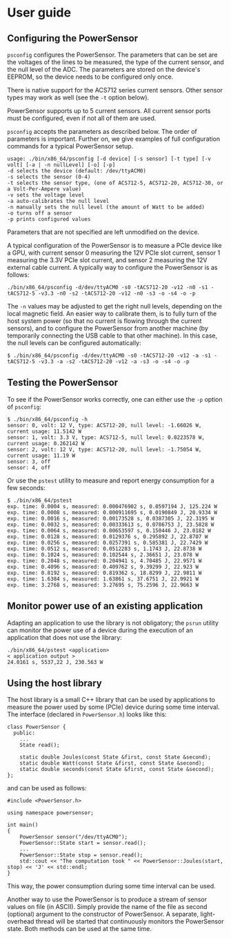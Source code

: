 # User guide
## Configuring the PowerSensor
`psconfig` configures the PowerSensor.  The parameters that can be set are the voltages of the lines to be measured, the type of the current sensor, and the null level of the ADC.  The parameters are stored on the device's EEPROM, so the device needs to be configured only once.

There is native support for the ACS712 series current sensors.  Other sensor types may work as well (see the `-t` option below).

PowerSensor supports up to 5 current sensors.  All current sensor ports must be configured, even if not all of them are used.

`psconfig` accepts the parameters as described below.  The order of parameters is important.  Further on, we give examples of full configuration commands for a typical PowerSensor setup.

```
usage: ./bin/x86_64/psconfig [-d device] [-s sensor] [-t type] [-v volt] [-a | -n nullLevel] [-o] [-p]
-d selects the device (default: /dev/ttyACM0)
-s selects the sensor (0-4)
-t selects the sensor type, (one of ACS712-5, ACS712-20, ACS712-30, or a Volt-Per-Ampere value)
-v sets the voltage level
-a auto-calibrates the null level
-n manually sets the null level (the amount of Watt to be added)
-o turns off a sensor
-p prints configured values
```

Parameters that are not specified are left unmodified on the device.

A typical configuration of the PowerSensor is to measure a PCIe device like a
GPU, with current sensor 0 measuring the 12V PCIe slot current, sensor 1
measuring the 3.3V PCIe slot current, and sensor 2 measuring the 12V external
cable current.  A typically way to configure the PowerSensor is as follows:

```
./bin/x86_64/psconfig -d/dev/ttyACM0 -s0 -tACS712-20 -v12 -n0 -s1 -tACS712-5 -v3.3 -n0 -s2 -tACS712-20 -v12 -n0 -s3 -o -s4 -o -p
```

The `-n` values may be adjusted to get the right null levels, depending on the local magnetic field.  An easier way to calibrate them, is to fully turn of the host system power (so that no current is flowing through the current sensors), and to configure the PowerSensor from another machine (by temporarily connecting the USB cable to that other machine).  In this case, the null levels can be configured automatically:

```
$ ./bin/x86_64/psconfig -d/dev/ttyACM0 -s0 -tACS712-20 -v12 -a -s1 -tACS712-5 -v3.3 -a -s2 -tACS712-20 -v12 -a -s3 -o -s4 -o -p
```


## Testing the PowerSensor
To see if the PowerSensor works correctly, one can either use the `-p` option of `psconfig`:
```
$ ./bin/x86_64/psconfig -h
sensor: 0, volt: 12 V, type: ACS712-20, null level: -1.66026 W, current usage: 11.5142 W
sensor: 1, volt: 3.3 V, type: ACS712-5, null level: 0.0223578 W, current usage: 0.262142 W
sensor: 2, volt: 12 V, type: ACS712-20, null level: -1.75054 W, current usage: 11.19 W
sensor: 3, off
sensor: 4, off
```

Or use the `pstest` utility to measure and report energy consumption for a few seconds:
```
$ ./bin/x86_64/pstest
exp. time: 0.0004 s, measured: 0.000476902 s, 0.0597194 J, 125.224 W
exp. time: 0.0008 s, measured: 0.000911695 s, 0.0190849 J, 20.9334 W
exp. time: 0.0016 s, measured: 0.00173528 s, 0.0387305 J, 22.3195 W
exp. time: 0.0032 s, measured: 0.00333613 s, 0.0786753 J, 23.5828 W
exp. time: 0.0064 s, measured: 0.00653597 s, 0.150446 J, 23.0182 W
exp. time: 0.0128 s, measured: 0.0129376 s, 0.295892 J, 22.8707 W
exp. time: 0.0256 s, measured: 0.0257391 s, 0.585381 J, 22.7429 W
exp. time: 0.0512 s, measured: 0.0512283 s, 1.1743 J, 22.8738 W
exp. time: 0.1024 s, measured: 0.102544 s, 2.36651 J, 23.078 W
exp. time: 0.2048 s, measured: 0.204941 s, 4.70485 J, 22.9571 W
exp. time: 0.4096 s, measured: 0.409762 s, 9.39299 J, 22.923 W
exp. time: 0.8192 s, measured: 0.819362 s, 18.8299 J, 22.9811 W
exp. time: 1.6384 s, measured: 1.63861 s, 37.6751 J, 22.9921 W
exp. time: 3.2768 s, measured: 3.27695 s, 75.2596 J, 22.9663 W
```

## Monitor power use of an existing application
Adapting an application to use the library is not obligatory; the `psrun` utility can monitor the power use of a device during the execution of an application that does not use the library:
```
./bin/x86_64/pstest <application>
< application output >
24.0161 s, 5537,22 J, 230.563 W
```

## Using the host library
The host library is a small C++ library that can be used by applications to measure the power used by some (PCIe) device during some time interval.  The interface (declared in `PowerSensor.h`) looks like this:
```
class PowerSensor {
  public:
    ...
    State read();

    static double Joules(const State &first, const State &second);
    static double Watt(const State &first, const State &second);
    static double seconds(const State &first, const State &second);
};
```
and can be used as follows:
```
#include <PowerSensor.h>

using namespace powersensor;

int main()
{
    PowerSensor sensor("/dev/ttyACM0");
    PowerSensor::State start = sensor.read();
    ...
    PowerSensor::State stop = sensor.read();
    std::cout << "The computation took " << PowerSensor::Joules(start, stop) << 'J' << std::endl;
}
```

This way, the power consumption during some time interval can be used.

Another way to use the PowerSensor is to produce a stream of sensor values on file (in ASCII). Simply provide the name of the file as second (optional) argument to the constructor of PowerSensor.  A separate, light-overhead thread will be started that continuously monitors the PowerSensor state. Both methods can be used at the same time.
